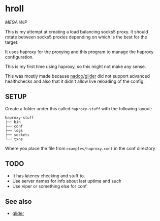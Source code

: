 # hroll

*MEGA WIP*

This is my attempt at creating a load balancing socks5 proxy. It
should rotate between socks5 proxies depending on which is the
best for the target.

It uses haproxy for the proxying and this program to manage
the haproxy configuration.

This is my first time using haproxy, so this might not make any
sense.

This was mostly made because [nadoo/glider](https://github.com/nadoo/glider)
did not support advanced healthchecks and also that it didn't
allow live reloading of the config.


## SETUP

Create a folder under this called `haproxy-stuff` with the following layout:

```
haproxy-stuff
├── bin
├── conf
├── logs
├── sockets
└── txns
```

Where you place the file from `examples/haproxy.conf` in the conf directory



## TODO

- It has latency checking and stuff to.
- Use server names for info about last uptime and such
- Use viper or something else for conf

## See also

- [glider](https://github.com/nadoo/glider)
